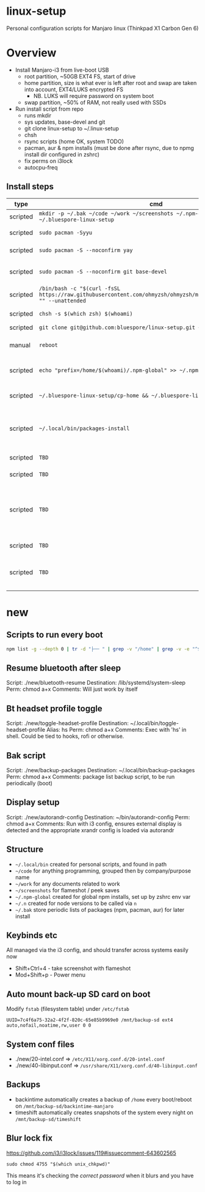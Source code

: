 # linux-setup
Personal configuration scripts for Manjaro linux (Thinkpad X1 Carbon Gen 6)

# Overview 

- Install Manjaro-i3 from live-boot USB
  - root partition, ~50GB EXT4 FS, start of drive
  - home partition, size is what ever is left after root and swap are taken into account, EXT4/LUKS encrypted FS
    - NB. LUKS will require password on system boot
  - swap partition, ~50% of RAM, not really used with SSDs
- Run install script from repo
  - runs mkdir 
  - sys updates, base-devel and git
  - git clone linux-setup to ~/.linux-setup
  - chsh
  - rsync scripts (home OK, system TODO)
  - pacman, aur & npm installs (must be done after rsync, due to npmg install dir configured in zshrc)
  - fix perms on i3lock
  - autocpu-freq

## Install steps

type | cmd | desc
--- |--- | ---
scripted | `mkdir -p ~/.bak ~/code ~/work ~/screenshots ~/.npm-global ~/.n ~/.local/bin ~/.bluespore-linux-setup` | dir structure
scripted | `sudo pacman -Syyu` | upgrade system and packages
scripted | `sudo pacman -S --noconfirm yay` | install yay for AUR packages
scripted | `sudo pacman -S --noconfirm git base-devel` | required tools to build upon others for system setup
scripted | `/bin/bash -c "$(curl -fsSL https://raw.githubusercontent.com/ohmyzsh/ohmyzsh/master/tools/install.sh)" "" --unattended` | install ohmyzsh
scripted | `chsh -s $(which zsh) $(whoami)` | change default shell to zsh`
scripted | `git clone git@github.com:bluespore/linux-setup.git ~/.bluespore-linux-setup`
manual | `reboot` | possibly need to reboot, log back in before continuing
scripted | `echo "prefix=/home/$(whoami)/.npm-global" >> ~/.npmrc` | ensure new global npm install location is registered
scripted | `~/.bluespore-linux-setup/cp-home && ~/.bluespore-linux-setup/cp-system` | cp relevant files to their system destinations
scripted | `~/.local/bin/packages-install` | install global node module packages & remaining system packages (pacman/aur)
scripted | `TBD` | fix screen tearing with `20-intel.conf`
scripted | `TBD` | natural scrolling with `40-liblinput.conf`
scripted | `TBD` | autocpu-freq for thinkpad battery optimisation (installed with pacman, setup with `systemctl enable auto-cpufreq`)
scripted | `TBD` | fix permissions for i3lock
scripted | `TBD` | resume bluetooth after sleep via `/lib/systemd/system-sleep/bluetooth-resume`

# new 

## Scripts to run every boot 

```sh
npm list -g --depth 0 | tr -d "├── " | grep -v "/home" | grep -v -e "^$" > ~/.bak/npmgbak
```

## Resume bluetooth after sleep

Script: ./new/bluetooth-resume
Destination: /lib/systemd/system-sleep
Perm: chmod a+x
Comments: Will just work by itself

## Bt headset profile toggle

Script: ./new/toggle-headset-profile 
Destination: ~/.local/bin/toggle-headset-profile
Alias: hs
Perm: chmod a+x
Comments: Exec with 'hs' in shell. Could be tied to hooks, rofi or otherwise.

## Bak script

Script: ./new/backup-packages
Destination: ~/.local/bin/backup-packages 
Perm: chmod a+x
Comments: package list backup script, to be run periodically (boot) 

## Display setup 

Script: ./new/autorandr-config 
Destination: ~/bin/autorandr-config 
Perm: chmod a+x 
Comments: Run with i3 config, ensures external display is detected and the appropriate xrandr config is loaded via autorandr 

## Structure

- `~/.local/bin` created for personal scripts, and found in path
- `~/code` for anything programming, grouped then by company/purpose name
- `~/work` for any documents related to work 
- `~/screenshots` for flameshot / peek saves
- `~/.npm-global` created for global npm installs, set up by zshrc env var
- `~/.n` created for node versions to be called via `n`
- `~/.bak` store periodic lists of packages (npm, pacman, aur) for later install


## Keybinds etc  

All managed via the i3 config, and should transfer across systems easily now

- Shift+Ctrl+4 - take screenshot with flameshot
- Mod+Shift+p - Power menu

## Auto mount back-up SD card on boot

Modify `fstab` (filesystem table) under `/etc/fstab` 

```
UUID=7c4f6a75-32a2-4f2f-820c-65e85b9969e0 /mnt/backup-sd ext4    auto,nofail,noatime,rw,user 0 0
```

## System conf files 

- ./new/20-intel.conf => `/etc/X11/xorg.conf.d/20-intel.conf`
- ./new/40-libinput.conf => `/usr/share/X11/xorg.conf.d/40-libinput.conf`

## Backups 

- backintime automatically creates a backup of `/home` every boot/reboot on `/mnt/backup-sd/backintime-manjaro`
- timeshift automatically creates snapshots of the system every night on `/mnt/backup-sd/timeshift` 

## Blur lock fix

https://github.com/i3/i3lock/issues/119#issuecomment-643602565

`sudo chmod 4755 "$(which unix_chkpwd)"`

This means it's checking the _correct password_ when it blurs and you have to log in
